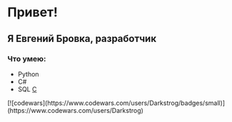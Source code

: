 <h1 align="left">Привет!</h1>
<h2>Я Евгений Бровка, разработчик</h2>
<h3 align="left">Что умею:</h3>
<ul>
	<li>Python</li>
	<li>C#</li>
	<li>SQL <a href="">C</a></li>
</ul>
[![codewars](https://www.codewars.com/users/Darkstrog/badges/small)](https://www.codewars.com/users/Darkstrog)
<!--
**darkstrog/darkstrog** is a ✨ _special_ ✨ repository because its `README.md` (this file) appears on your GitHub profile.

Here are some ideas to get you started:

- 🔭 I’m currently working on ...
- 🌱 I’m currently learning ...
- 👯 I’m looking to collaborate on ...
- 🤔 I’m looking for help with ...
- 💬 Ask me about ...
- 📫 How to reach me: ...
- 😄 Pronouns: ...
- ⚡ Fun fact: ...
-->

